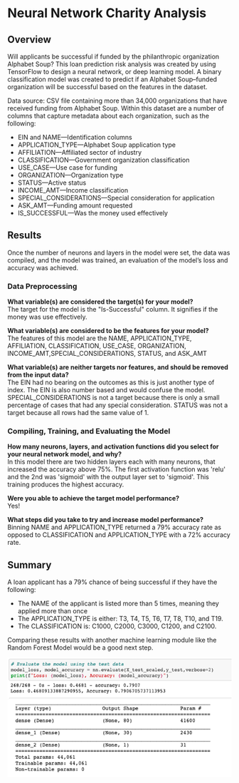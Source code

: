 # Neural Network Charity Analysis

## Overview
Will applicants be successful if funded by the philanthropic organization Alphabet Soup? This loan prediction risk analysis was created by using TensorFlow to design a neural network, or deep learning model. A binary classification model was created to predict if an Alphabet Soup–funded organization will be successful based on the features in the dataset. 

Data source: CSV file containing more than 34,000 organizations that have received funding from Alphabet Soup. Within this dataset are a number of columns that capture metadata about each organization, such as the following:

* EIN and NAME—Identification columns
* APPLICATION_TYPE—Alphabet Soup application type
* AFFILIATION—Affiliated sector of industry
* CLASSIFICATION—Government organization classification
* USE_CASE—Use case for funding
* ORGANIZATION—Organization type
* STATUS—Active status
* INCOME_AMT—Income classification
* SPECIAL_CONSIDERATIONS—Special consideration for application
* ASK_AMT—Funding amount requested
* IS_SUCCESSFUL—Was the money used effectively

## Results
Once the number of neurons and layers in the model were set, the data was compiled, and the model was trained, an evaluation of the model’s loss and accuracy was achieved.

### Data Preprocessing
<b>What variable(s) are considered the target(s) for your model?</b><br>
The target for the model is the "Is-Successful" column. It signifies if the money was use effectively.

<b>What variable(s) are considered to be the features for your model?</b><br>
The features of this model are the NAME, APPLICATION_TYPE, AFFILIATION, CLASSIFICATION, USE_CASE, ORGANIZATION, INCOME_AMT,SPECIAL_CONSIDERATIONS, STATUS, and ASK_AMT

<b>What variable(s) are neither targets nor features, and should be removed from the input data?</b><br>
The EIN had no bearing on the outcomes as this is just another type of index. The EIN is also number based and would confuse the model. SPECIAL_CONSIDERATIONS is not a target because there is only a small percentage of cases that had any special consideration. STATUS was not a target because all rows had the same value of 1.

### Compiling, Training, and Evaluating the Model
<b>How many neurons, layers, and activation functions did you select for your neural network model, and why?</b><br>
In this model there are two hidden layers each with many neurons, that increased the accuracy above 75%. The first activation function was 'relu' and the 2nd was 'sigmoid' with the output layer set to 'sigmoid'. This training produces the highest accuracy.

<b>Were you able to achieve the target model performance?</b><br>
Yes!

<b>What steps did you take to try and increase model performance?</b><br>
Binning NAME and APPLICATION_TYPE returned a 79% accuracy rate as opposed to CLASSIFICATION and APPLICATION_TYPE with a 72% accuracy rate.

## Summary
A loan applicant has a 79% chance of being successful if they have the following:

* The NAME of the applicant is listed more than 5 times, meaning they applied more than once
* The APPLICATION_TYPE is either: T3, T4, T5, T6, T7, T8, T10, and T19.
* The CLASSIFICATION is: C1000, C2000, C3000, C1200, and C2100.

Comparing these results with another machine learning module like the Random Forest Model would be a good next step.

![accuracy](Images/accuracy.png)
![model](Images/model.png)